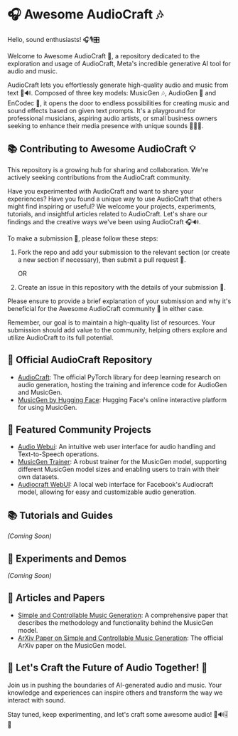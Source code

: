 # 🎧 Awesome AudioCraft 🎶

Hello, sound enthusiasts! 🎧🎙️🎛️

Welcome to Awesome AudioCraft 🚀, a repository dedicated to the exploration and usage of AudioCraft, Meta's incredible generative AI tool for audio and music. 

AudioCraft lets you effortlessly generate high-quality audio and music from text 🎵🔊. Composed of three key models: MusicGen 🎶, AudioGen 📣 and EnCodec 🔢, it opens the door to endless possibilities for creating music and sound effects based on given text prompts. It's a playground for professional musicians, aspiring audio artists, or small business owners seeking to enhance their media presence with unique sounds 🎼🎷🎸.

## 📚 Contributing to Awesome AudioCraft 💡

This repository is a growing hub for sharing and collaboration. We're actively seeking contributions from the AudioCraft community.

Have you experimented with AudioCraft and want to share your experiences? Have you found a unique way to use AudioCraft that others might find inspiring or useful? We welcome your projects, experiments, tutorials, and insightful articles related to AudioCraft. Let's share our findings and the creative ways we've been using AudioCraft 🎧🔊.

To make a submission 📝, please follow these steps:

1. Fork the repo and add your submission to the relevant section (or create a new section if necessary), then submit a pull request 🍴.
   
   OR

2. Create an issue in this repository with the details of your submission 📮.

Please ensure to provide a brief explanation of your submission and why it's beneficial for the Awesome AudioCraft community 👥 in either case.

Remember, our goal is to maintain a high-quality list of resources. Your submission should add value to the community, helping others explore and utilize AudioCraft to its full potential.

## 💎 Official AudioCraft Repository

- [AudioCraft](https://github.com/facebookresearch/audiocraft): The official PyTorch library for deep learning research on audio generation, hosting the training and inference code for AudioGen and MusicGen.
- [MusicGen by Hugging Face](https://huggingface.co/spaces/facebook/MusicGen): Hugging Face's online interactive platform for using MusicGen.

## 🌟 Featured Community Projects

- [Audio Webui](https://github.com/gitmylo/audio-webui): An intuitive web user interface for audio handling and Text-to-Speech operations.
- [MusicGen Trainer](https://github.com/chavinlo/musicgen_trainer): A robust trainer for the MusicGen model, supporting different MusicGen model sizes and enabling users to train with their own datasets.
- [Audiocraft WebUI](https://github.com/CoffeeVampir3/audiocraft-webui): A local web interface for Facebook's Audiocraft model, allowing for easy and customizable audio generation.

## 📚 Tutorials and Guides

*(Coming Soon)*

## 🎈 Experiments and Demos

*(Coming Soon)*

## 📑 Articles and Papers

- [Simple and Controllable Music Generation](https://ai.honu.io/papers/musicgen/): A comprehensive paper that describes the methodology and functionality behind the MusicGen model.
- [ArXiv Paper on Simple and Controllable Music Generation](https://arxiv.org/abs/2306.05284): The official ArXiv paper on the MusicGen model.

## 🎉 Let's Craft the Future of Audio Together! 🌈

Join us in pushing the boundaries of AI-generated audio and music. Your knowledge and experiences can inspire others and transform the way we interact with sound.

Stay tuned, keep experimenting, and let's craft some awesome audio! 🎼🔊🎚️🎹
